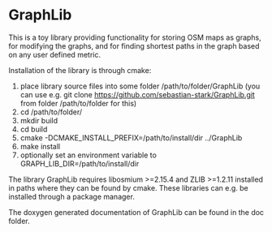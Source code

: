 # GraphLib

This is a toy library providing functionality for storing OSM maps as graphs, for modifying the graphs, and for finding shortest paths in the graph based on any user defined metric.

Installation of the library is through cmake:

1. place library source files into some folder /path/to/folder/GraphLib (you can use e.g. git clone https://github.com/sebastian-stark/GraphLib.git from folder /path/to/folder for this)
2. cd /path/to/folder/
3. mkdir build
4. cd build
5. cmake -DCMAKE_INSTALL_PREFIX=/path/to/install/dir ../GraphLib
6. make install
7. optionally set an environment variable to GRAPH_LIB_DIR=/path/to/install/dir

The library GraphLib requires libosmium >=2.15.4 and ZLIB >=1.2.11 installed in paths where they can be found by cmake. These libraries can e.g. be installed through a package manager.

The doxygen generated documentation of GraphLib can be found in the doc folder.
